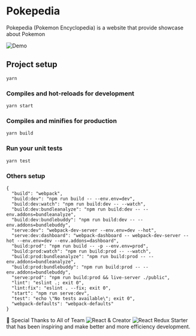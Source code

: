 # Pokepedia
Pokepedia (Pokemon Encyclopedia) is a website that provide showcase about Pokemon

![Demo](http://pokepedia.surge.sh)

## Project setup
```
yarn
```

### Compiles and hot-reloads for development
```
yarn start
```

### Compiles and minifies for production
```
yarn build
```

### Run your unit tests
```
yarn test
```

### Others setup
```
{
  "build": "webpack",
  "build:dev": "npm run build -- --env.env=dev",
  "build:dev:watch": "npm run build:dev -- --watch",
  "build:dev:bundleanalyze": "npm run build:dev -- --env.addons=bundleanalyze",
  "build:dev:bundlebuddy": "npm run build:dev -- --env.addons=bundlebuddy",
  "serve:dev": "webpack-dev-server --env.env=dev --hot",
  "serve:dev:dashboard": "webpack-dashboard -- webpack-dev-server --hot --env.env=dev --env.addons=dashboard",
  "build:prod": "npm run build -- -p --env.env=prod",
  "build:prod:watch": "npm run build:prod -- --watch",
  "build:prod:bundleanalyze": "npm run build:prod -- --env.addons=bundleanalyze",
  "build:prod:bundlebuddy": "npm run build:prod -- --env.addons=bundlebuddy",
  "serve:prod": "npm run build:prod && live-server ./public",
  "lint": "eslint .; exit 0",
  "lint:fix": "eslint . --fix; exit 0",
  "start": "npm run serve:dev",
  "test": "echo \"No tests available\"; exit 0",
  "webpack-defaults": "webpack-defaults"
}
```


👏 Special Thanks to All of Team ![React](https://github.com/facebook/react) & Creator ![React Redux Starter](https://github.com/drminnaar/react-redux-starter) that has been inspiring and make better and more efficiency development.
